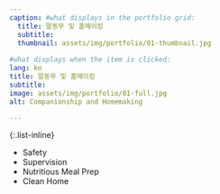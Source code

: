 ```yaml
---
caption: #what displays in the portfolio grid:
  title: 말동무 및 홈메이킹
  subtitle: 
  thumbnail: assets/img/portfolio/01-thumbnail.jpg
  
#what displays when the item is clicked:
lang: ko
title: 말동무 및 홈메이킹
subtitle: 
image: assets/img/portfolio/01-full.jpg
alt: Companionship and Homemaking

---
```

{:.list-inline} 
- Safety
- Supervision
- Nutritious Meal Prep
- Clean Home
